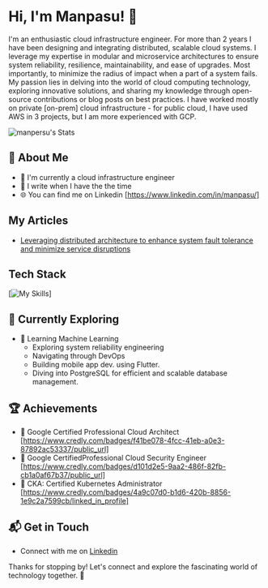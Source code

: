 # Hi, I'm Manpasu! 👋

I'm an enthusiastic cloud infrastructure engineer. For more than 2 years I have been designing and integrating distributed, scalable cloud systems. I leverage my expertise in modular and microservice architectures to ensure system reliability, resilience, maintainability, and ease of upgrades. Most importantly, to minimize the radius of impact when a part of a system fails.  My passion lies in delving into the world of cloud computing technology, exploring innovative solutions, and sharing my knowledge through open-source contributions or blog posts on best practices. I have worked mostly on private [on-prem] cloud infrastructure - for public cloud, I have used AWS in 3 projects, but I am more experienced with GCP.

![manpersu's Stats](https://github-readme-stats.vercel.app/api?username=manpersu&theme=vue-dark&show_icons=true&hide_border=true&count_private=true)

## 🚀 About Me

- 🔭 I'm currently a cloud infrastructure engineer
- 📝 I write when I have the the time
- 🌐 You can find me on Linkedin [https://www.linkedin.com/in/manpasu/]


## My Articles
- [Leveraging distributed architecture to enhance system fault tolerance and minimize service disruptions](https://www.linkedin.com/pulse/leveraging-distributed-architecture-enhance-system-fault-mathias-vtyle/?trackingId=68ScGmVE4RME24z5JXXLEw%3D%3D)


## Tech Stack
[![My Skills](https://skillicons.dev/icons?i=kubernetes,docker,gcp,ansible,terraform,openstack,jenkins,linux,grafana,python)]

## 🌱 Currently Exploring

- 🚀 Learning Machine Learning
  - Exploring system reliability engineering
  - Navigating through DevOps
  - Building mobile app dev. using Flutter.
  - Diving into PostgreSQL for efficient and scalable database management.

 ## 🏆 Achievements

- 🌟 Google Certified Professional Cloud Architect [https://www.credly.com/badges/f41be078-4fcc-41eb-a0e3-87892ac53337/public_url]
- 🌟 Google CertifiedProfessional Cloud Security Engineer [https://www.credly.com/badges/d101d2e5-9aa2-486f-82fb-cb1a0af67b37/public_url]
- 🌟 CKA: Certified Kubernetes Administrator [https://www.credly.com/badges/4a9c07d0-b1d6-420b-8856-1e9c2a7599cb/linked_in_profile]


## 📬 Get in Touch

- Connect with me on [Linkedin](https://www.linkedin.com/in/manpasu/)


Thanks for stopping by! Let's connect and explore the fascinating world of technology together. 🚀



<!--

Here are some ideas to get you started:

- 🔭 I’m currently working on ...
- 🌱 I’m currently learning ...
- 👯 I’m looking to collaborate on ...
- 🤔 I’m looking for help with ...
- 💬 Ask me about ...
- 📫 How to reach me: ...
- 😄 Pronouns: ...
- ⚡ Fun fact: ...
-->
